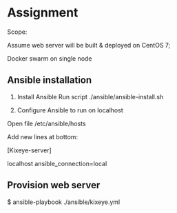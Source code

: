 # Assignment

Scope: 

Assume web server will be built & deployed on CentOS 7; 

Docker swarm on single node

   

## Ansible installation

1. Install Ansible 
Run script ./ansible/ansible-install.sh

2. Configure Ansible to run on localhost

Open file /etc/ansible/hosts

Add new lines at bottom:

[Kixeye-server]

localhost ansible_connection=local


## Provision web server

 $ ansible-playbook ./ansible/kixeye.yml

